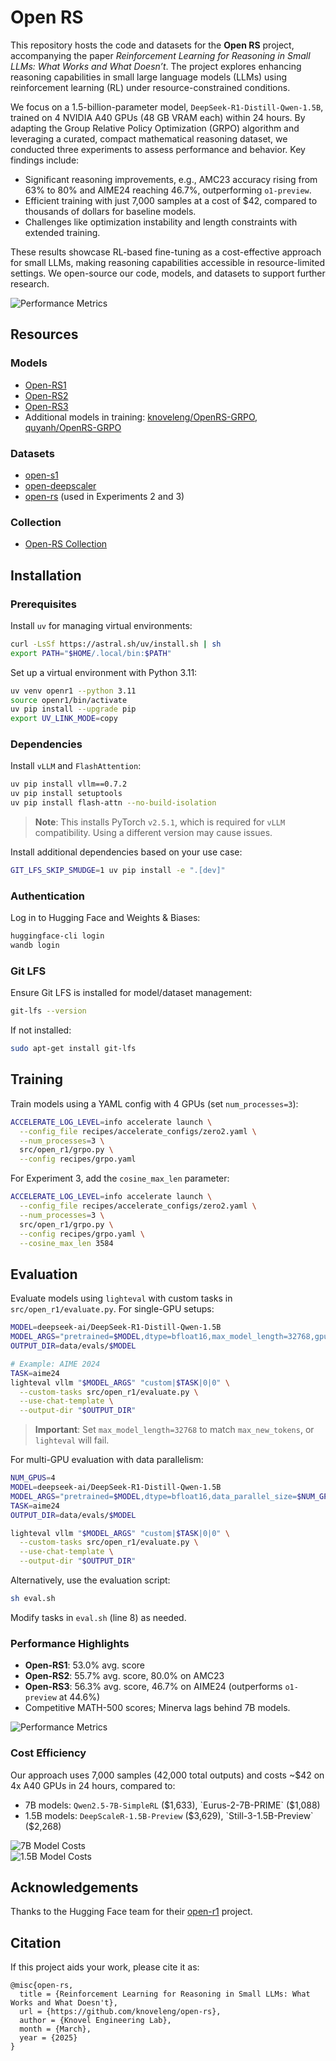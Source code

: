 # Open RS

This repository hosts the code and datasets for the **Open RS** project, accompanying the paper *Reinforcement Learning for Reasoning in Small LLMs: What Works and What Doesn’t*. The project explores enhancing reasoning capabilities in small large language models (LLMs) using reinforcement learning (RL) under resource-constrained conditions.

We focus on a 1.5-billion-parameter model, `DeepSeek-R1-Distill-Qwen-1.5B`, trained on 4 NVIDIA A40 GPUs (48 GB VRAM each) within 24 hours. By adapting the Group Relative Policy Optimization (GRPO) algorithm and leveraging a curated, compact mathematical reasoning dataset, we conducted three experiments to assess performance and behavior. Key findings include:

- Significant reasoning improvements, e.g., AMC23 accuracy rising from 63% to 80% and AIME24 reaching 46.7%, outperforming `o1-preview`.
- Efficient training with just 7,000 samples at a cost of $42, compared to thousands of dollars for baseline models.
- Challenges like optimization instability and length constraints with extended training.

These results showcase RL-based fine-tuning as a cost-effective approach for small LLMs, making reasoning capabilities accessible in resource-limited settings. We open-source our code, models, and datasets to support further research.

![Performance Metrics](assets/performances.png)

## Resources

### Models
- [Open-RS1](https://huggingface.co/knoveleng/Open-RS1)
- [Open-RS2](https://huggingface.co/knoveleng/Open-RS2)
- [Open-RS3](https://huggingface.co/knoveleng/Open-RS3)
- Additional models in training: [knoveleng/OpenRS-GRPO](https://huggingface.co/knoveleng/OpenRS-GRPO), [quyanh/OpenRS-GRPO](https://huggingface.co/quyanh/OpenRS-GRPO)

### Datasets
- [open-s1](https://huggingface.co/datasets/knoveleng/open-s1)
- [open-deepscaler](https://huggingface.co/datasets/knoveleng/open-deepscaler)
- [open-rs](https://huggingface.co/datasets/knoveleng/open-rs) (used in Experiments 2 and 3)

### Collection
- [Open-RS Collection](https://huggingface.co/collections/knoveleng/open-rs-67d940abc201a7e7f252ca4e)

## Installation

### Prerequisites
Install `uv` for managing virtual environments:
```bash
curl -LsSf https://astral.sh/uv/install.sh | sh
export PATH="$HOME/.local/bin:$PATH"
```

Set up a virtual environment with Python 3.11:
```bash
uv venv openr1 --python 3.11
source openr1/bin/activate
uv pip install --upgrade pip
export UV_LINK_MODE=copy
```

### Dependencies
Install `vLLM` and `FlashAttention`:
```bash
uv pip install vllm==0.7.2
uv pip install setuptools
uv pip install flash-attn --no-build-isolation
```

> **Note**: This installs PyTorch `v2.5.1`, which is required for `vLLM` compatibility. Using a different version may cause issues.

Install additional dependencies based on your use case:
```bash
GIT_LFS_SKIP_SMUDGE=1 uv pip install -e ".[dev]"
```

### Authentication
Log in to Hugging Face and Weights & Biases:
```bash
huggingface-cli login
wandb login
```

### Git LFS
Ensure Git LFS is installed for model/dataset management:
```bash
git-lfs --version
```
If not installed:
```bash
sudo apt-get install git-lfs
```

## Training

Train models using a YAML config with 4 GPUs (set `num_processes=3`):
```bash
ACCELERATE_LOG_LEVEL=info accelerate launch \
  --config_file recipes/accelerate_configs/zero2.yaml \
  --num_processes=3 \
  src/open_r1/grpo.py \
  --config recipes/grpo.yaml
```

For Experiment 3, add the `cosine_max_len` parameter:
```bash
ACCELERATE_LOG_LEVEL=info accelerate launch \
  --config_file recipes/accelerate_configs/zero2.yaml \
  --num_processes=3 \
  src/open_r1/grpo.py \
  --config recipes/grpo.yaml \
  --cosine_max_len 3584
```

## Evaluation

Evaluate models using `lighteval` with custom tasks in `src/open_r1/evaluate.py`. For single-GPU setups:
```bash
MODEL=deepseek-ai/DeepSeek-R1-Distill-Qwen-1.5B
MODEL_ARGS="pretrained=$MODEL,dtype=bfloat16,max_model_length=32768,gpu_memory_utilization=0.8,generation_parameters={max_new_tokens:32768,temperature:0.6,top_p:0.95}"
OUTPUT_DIR=data/evals/$MODEL

# Example: AIME 2024
TASK=aime24
lighteval vllm "$MODEL_ARGS" "custom|$TASK|0|0" \
  --custom-tasks src/open_r1/evaluate.py \
  --use-chat-template \
  --output-dir "$OUTPUT_DIR"
```

> **Important**: Set `max_model_length=32768` to match `max_new_tokens`, or `lighteval` will fail.

For multi-GPU evaluation with data parallelism:
```bash
NUM_GPUS=4
MODEL=deepseek-ai/DeepSeek-R1-Distill-Qwen-1.5B
MODEL_ARGS="pretrained=$MODEL,dtype=bfloat16,data_parallel_size=$NUM_GPUS,max_model_length=32768,gpu_memory_utilization=0.8,generation_parameters={max_new_tokens:32768,temperature:0.6,top_p:0.95}"
TASK=aime24
OUTPUT_DIR=data/evals/$MODEL

lighteval vllm "$MODEL_ARGS" "custom|$TASK|0|0" \
  --custom-tasks src/open_r1/evaluate.py \
  --use-chat-template \
  --output-dir "$OUTPUT_DIR"
```

Alternatively, use the evaluation script:
```bash
sh eval.sh
```
Modify tasks in `eval.sh` (line 8) as needed.

### Performance Highlights
- **Open-RS1**: 53.0% avg. score
- **Open-RS2**: 55.7% avg. score, 80.0% on AMC23
- **Open-RS3**: 56.3% avg. score, 46.7% on AIME24 (outperforms `o1-preview` at 44.6%)
- Competitive MATH-500 scores; Minerva lags behind 7B models.

![Performance Metrics](assets/performances.png)

### Cost Efficiency
Our approach uses 7,000 samples (42,000 total outputs) and costs ~$42 on 4x A40 GPUs in 24 hours, compared to:
- 7B models: `Qwen2.5-7B-SimpleRL` ($1,633), `Eurus-2-7B-PRIME` ($1,088)
- 1.5B models: `DeepScaleR-1.5B-Preview` ($3,629), `Still-3-1.5B-Preview` ($2,268)

![7B Model Costs](assets/costs-7b.png)  
![1.5B Model Costs](assets/costs-1.5b.png)

## Acknowledgements
Thanks to the Hugging Face team for their [open-r1](https://github.com/huggingface/open-r1) project.

## Citation
If this project aids your work, please cite it as:
```
@misc{open-rs,
  title = {Reinforcement Learning for Reasoning in Small LLMs: What Works and What Doesn't},
  url = {https://github.com/knoveleng/open-rs},
  author = {Knovel Engineering Lab},
  month = {March},
  year = {2025}
}
```
